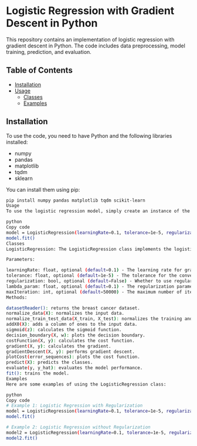 # Logistic Regression with Gradient Descent in Python

This repository contains an implementation of logistic regression with gradient descent in Python. The code includes data preprocessing, model training, prediction, and evaluation.

## Table of Contents
- [Installation](#installation)
- [Usage](#usage)
  - [Classes](#classes)
  - [Examples](#examples)

## Installation
To use the code, you need to have Python and the following libraries installed:

- numpy
- pandas
- matplotlib
- tqdm
- sklearn

You can install them using pip:

```bash
pip install numpy pandas matplotlib tqdm scikit-learn
Usage
To use the logistic regression model, simply create an instance of the LogisticRegression class and call the fit() method.

python
Copy code
model = LogisticRegression(learningRate=0.1, tolerance=1e-5, regularization=True, lambda_param=0.01)
model.fit()
Classes
LogisticRegression: The LogisticRegression class implements the logistic regression model with gradient descent.

Parameters:

learningRate: float, optional (default=0.1) - The learning rate for gradient descent.
tolerance: float, optional (default=1e-5) - The tolerance for the convergence of gradient descent.
regularization: bool, optional (default=False) - Whether to use regularization or not.
lambda_param: float, optional (default=0.1) - The regularization parameter (Lambda).
maxIteration: int, optional (default=50000) - The maximum number of iterations for gradient descent.
Methods:

datasetReader(): returns the breast cancer dataset.
normalize_data(X): normalizes the input data.
normalize_train_test_data(X_train, X_test): normalizes the training and test data.
addX0(X): adds a column of ones to the input data.
sigmoid(z): calculates the sigmoid function.
decision_boundary(X, w): plots the decision boundary.
costFunction(X, y): calculates the cost function.
gradient(X, y): calculates the gradient.
gradientDescent(X, y): performs gradient descent.
plotCost(error_sequences): plots the cost function.
predict(X): predicts the classes.
evaluate(y, y_hat): evaluates the model performance.
fit(): trains the model.
Examples
Here are some examples of using the LogisticRegression class:

python
Copy code
# Example 1: Logistic Regression with Regularization
model = LogisticRegression(learningRate=0.1, tolerance=1e-5, regularization=True, lambda_param=0.01)
model.fit()

# Example 2: Logistic Regression without Regularization
model2 = LogisticRegression(learningRate=0.1, tolerance=1e-5, regularization=False, lambda_param=0.1)
model2.fit()
